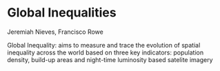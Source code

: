 # Global Inequalities

Jeremiah Nieves, Francisco Rowe

Global Inequality: aims to measure and trace the evolution of spatial inequality across the world based on three key indicators: population density, build-up areas and night-time luminosity based satelite imagery
